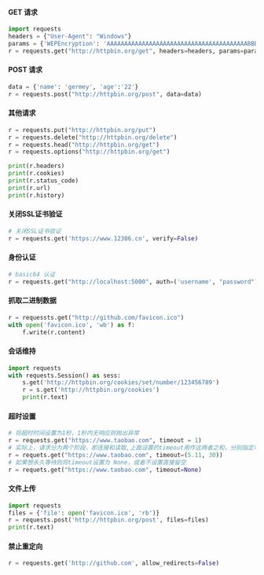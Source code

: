 #### GET 请求

```python
import requests
headers = {"User-Agent": "Windows"}
params = {'WEPEncryption': 'AAAAAAAAAAAAAAAAAAAAAAAAAAAAAAAAAAAAAAAABBBB'}
r = requests.get("http://httpbin.org/get", headers=headers, params=params)
```

#### POST 请求

```python
data = {'name': 'germey', 'age':'22'}
r = requests.post("http://httpbin.org/post", data=data)
```

#### 其他请求

```python
r = requests.put("http://httpbin.org/put")
r = requests.delete("http://httpbin.org/delete")
r = requests.head("http://httpbin.org/get")
r = requests.options("http://httpbin.org/get")

print(r.headers)
print(r.cookies)
print(r.status_code)
print(r.url)
print(r.history)
```

#### 关闭SSL证书验证

```python
# 关闭SSL证书验证
r = requests.get('https://www.12306.cn', verify=False)
```

#### 身份认证

````python
# basic64 认证
r = requests.get("http://localhost:5000", auth=('username', "password"))
````

#### 抓取二进制数据

```python
r = requessts.get("http://github.com/favicon.ico")
with open('favicon.ico', 'wb') as f:
    f.write(r.content)
```

#### 会话维持

```python
import requests
with requests.Session() as sess:
    s.get('http://httpbin.org/cookies/set/number/123456789')
    r = s.get('http://httpbin.org/cookies')
    print(r.text)
```

#### 超时设置

```python
# 将超时时间设置为1秒，1秒内无响应则抛出异常
r = requests.get("https://www.taobao.com", timeout = 1)
# 实际上，请求分为两个阶段，即连接和读取,上面设置的timeout用作这两者之和，分别指定可传入一个元组
r = requets.get("https://www.taobao.com", timeout=(5.11, 30))
# 如果想永久等待则将timeout设置为 None，或者不设置直接留空
r = requets.get("https://www.taobao.com", timeout=None)
```

#### 文件上传

```python
import requests
files = {'file': open('favicon.ico', 'rb')}
r = requests.post('http://httpbin.org/post', files=files)
print(r.text)
```

#### 禁止重定向

```python
r = requests.get('http://github.com', allow_redirects=False)
```

